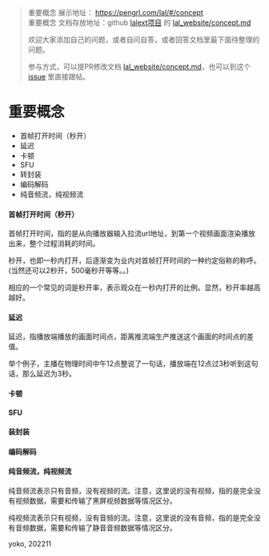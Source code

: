 > 重要概念 展示地址： https://pengrl.com/lal/#/concept  
> 重要概念 文档存放地址：github [lalext项目](https://github.com/q191201771/lalext) 的 [lal_website/concept.md](https://github.com/q191201771/lalext/blob/master/lal_website/concept.md)
>
> 欢迎大家添加自己的问题，或者自问自答，或者回答文档里最下面待整理的问题。  
>
> 参与方式，可以提PR修改文档 [lal_website/concept.md](https://github.com/q191201771/lalext/blob/master/lal_website/concept.md)，也可以到这个 [issue](https://github.com/q191201771/lalext/issues/5) 里直接跟帖。

# 重要概念

- 首帧打开时间（秒开）
- 延迟
- 卡顿
- SFU
- 转封装
- 编码解码
- 纯音频流，纯视频流

#### 首帧打开时间（秒开）

首帧打开时间，指的是从向播放器输入拉流url地址，到第一个视频画面渲染播放出来，整个过程消耗的时间。

秒开，也即一秒内打开，后逐渐变为业内对首帧打开时间的一种约定俗称的称呼。(当然还可以2秒开，500毫秒开等等。。)

相应的一个常见的词是秒开率，表示观众在一秒内打开的比例。显然，秒开率越高越好。

#### 延迟

延迟，指播放端播放的画面时间点，距离推流端生产推送这个画面的时间点的差值。

举个例子，主播在物理时间中午12点整说了一句话，播放端在12点过3秒听到这句话，那么延迟为3秒。

#### 卡顿

#### SFU

#### 装封装

#### 编码解码

#### 纯音频流，纯视频流

纯音频流表示只有音频，没有视频的流。注意，这里说的没有视频，指的是完全没有视频数据，需要和传输了黑屏视频数据等情况区分。

纯视频流表示只有视频，没有音频的流。注意，这里说的没有音频，指的是完全没有音频数据，需要和传输了静音音频数据等情况区分。

yoko, 202211
